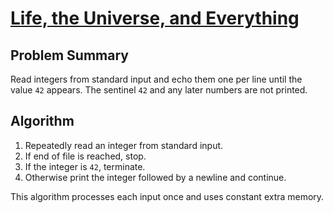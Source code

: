 # [Life, the Universe, and Everything](https://www.spoj.com/problems/TEST)

## Problem Summary
Read integers from standard input and echo them one per line until the value `42` appears. The sentinel `42` and any later numbers are not printed.

## Algorithm
1. Repeatedly read an integer from standard input.
2. If end of file is reached, stop.
3. If the integer is `42`, terminate.
4. Otherwise print the integer followed by a newline and continue.

This algorithm processes each input once and uses constant extra memory.
